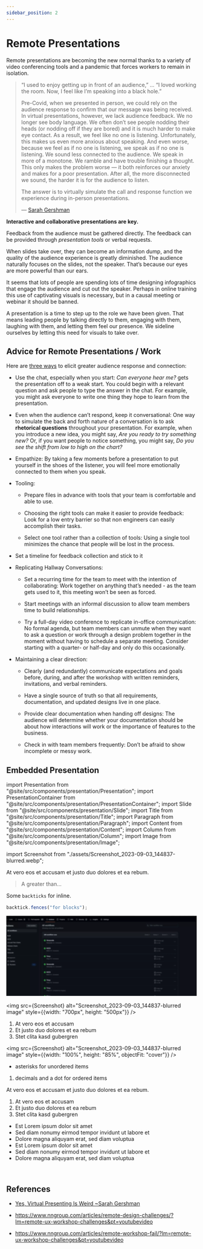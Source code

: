```yaml
---
sidebar_position: 2
---
```


# Remote Presentations

Remote presentations are becoming the new normal thanks to a variety of video conferencing tools and a pandemic that forces workers to remain in isolation.

> “I used to enjoy getting up in front of an audience,” ... “I loved working the room. Now, I feel like I’m speaking into a black hole.”
>
> Pre-Covid, when we presented in person, we could rely on the audience response to confirm that our message was being received. In virtual presentations, however, we lack audience feedback. We no longer see body language. We often don’t see people nodding their heads (or nodding off if they are bored) and it is much harder to make eye contact. As a result, we feel like no one is listening. Unfortunately, this makes us even more anxious about speaking. And even worse, because we feel as if no one is listening, we speak as if no one is listening. We sound less connected to the audience. We speak in more of a monotone. We ramble and have trouble finishing a thought. This only makes the problem worse — it both reinforces our anxiety and makes for a poor presentation. After all, the more disconnected we sound, the harder it is for the audience to listen.
>
> The answer is to virtually simulate the call and response function we experience during in-person presentations.
>
> — [Sarah Gershman](https://hbr.org/2020/11/yes-virtual-presenting-is-weird)

**Interactive and collaborative presentations are key.**

Feedback from the audience must be gathered directly. The feedback can be provided through _presentation tools_ or verbal requests.

When slides take over, they can become an information dump, and the quality of the audience experience is greatly diminished. The audience naturally focuses on the slides, not the speaker. That’s because our eyes are more powerful than our ears.

It seems that lots of people are spending lots of time designing infographics that engage the audience and cut out the speaker. Perhaps in online training this use of captivating visuals is necessary, but in a causal meeting or webinar it should be banned.

A presentation is a time to step up to the role we have been given. That means leading people by talking directly to them, engaging with them, laughing with them, and letting them feel our presence. We sideline ourselves by letting this need for visuals to take over.

## Advice for Remote Presentations / Work

Here are [three ways](https://hbr.org/2020/11/yes-virtual-presenting-is-weird) to elicit greater audience response and connection:

- Use the chat, especially when you start: _Can everyone hear me?_ gets the presentation off to a weak start. You could begin with a relevant question and ask people to type the answer in the chat. For example, you might ask everyone to write one thing they hope to learn from the presentation.

- Even when the audience can’t respond, keep it conversational: One way to simulate the back and forth nature of a conversation is to ask **rhetorical questions** throughout your presentation. For example, when you introduce a new idea, you might say, _Are you ready to try something new?_ Or, if you want people to notice something, you might say, _Do you see the shift from low to high on the chart?_

- Empathize: By taking a few moments before a presentation to put yourself in the shoes of the listener, you will feel more emotionally connected to them when you speak.

- Tooling:

  - Prepare files in advance with tools that your team is comfortable and able to use.

  - Choosing the right tools can make it easier to provide feedback: Look for a low entry barrier so that non engineers can easily accomplish their tasks.

  - Select one tool rather than a collection of tools: Using a single tool minimizes the chance that people will be lost in the process.

- Set a timeline for feedback collection and stick to it

- Replicating Hallway Conversations:

  - Set a recurring time for the team to meet with the intention of collaborating: Work together on anything that’s needed - as the team gets used to it, this meeting won’t be seen as forced.

  - Start meetings with an informal discussion to allow team members time to build relationships.

  - Try a full-day video conference to replicate in-office communication: No formal agenda, but team members can unmute when they want to ask a question or work through a design problem together in the moment without having to schedule a separate meeting. Consider starting with a quarter- or half-day and only do this occasionally.

- Maintaining a clear direction:

  - Clearly (and redundantly) communicate expectations and goals before, during, and after the workshop with written reminders, invitations, and verbal reminders.

  - Have a single source of truth so that all requirements, documentation, and updated designs live in one place.

  - Provide clear documentation when handing off designs: The audience will determine whether your documentation should be about how interactions will work or the importance of features to the business.

  - Check in with team members frequently: Don’t be afraid to show incomplete or messy work.

## Embedded Presentation

import Presentation from "@site/src/components/presentation/Presentation";
import PresentationContainer from "@site/src/components/presentation/PresentationContainer";
import Slide from "@site/src/components/presentation/Slide";
import Title from "@site/src/components/presentation/Title";
import Paragraph from "@site/src/components/presentation/Paragraph";
import Content from "@site/src/components/presentation/Content";
import Column from "@site/src/components/presentation/Column";
import Image from "@site/src/components/presentation/Image";

import Screenshot from "./assets/Screenshot_2023-09-03_144837-blurred.webp";

<Presentation>
<PresentationContainer>

<Slide>
<Column width="12">

<Title>Lorem ipsum dolor sit amet, consetetur</Title>

At vero eos et accusam et justo duo dolores et ea rebum.

> A greater than…

Some `backticks` for inline.

```js
backtick.fences("for blocks");
```

</Column>
</Slide>

<Slide>
<Column width="12">

<Title>Image without scale</Title>

![Docusaurus logo](assets/Screenshot_2023-09-03_144837-blurred.webp)

</Column>
</Slide>

<Slide>
<Column width="12">

<Title>Image with scale</Title>

<img src={Screenshot} alt="Screenshot_2023-09-03_144837-blurred image" style={{width: "700px", height: "500px"}} />

</Column>
</Slide>

<Slide>
<Column width="6">
<Title>Scale image to column</Title>

<Content>
<ol style={{ listStyleType: "decimal" }}>
  <li>At vero eos et accusam</li>
  <li>Et justo duo dolores et ea rebum</li>
  <li>Stet clita kasd gubergren</li>
</ol>
</Content>
</Column>

<Column width="6">

<img src={Screenshot} alt="Screenshot_2023-09-03_144837-blurred image" style={{width: "100%", height: "85%", objectFit: "cover"}} />

</Column>
</Slide>

<Slide>
<Column width="12">

<Title>Lists</Title>

- asterisks for unordered items

1. decimals and a dot for ordered items

</Column>
</Slide>

<Slide>
<Column width="12">
<Title>Lorem ipsum dolor sit amet, consetetur</Title>
<Paragraph>At vero eos et accusam et justo duo dolores et ea rebum. </Paragraph>
</Column>
</Slide>

<Slide>
<Column width="6">
<Title>Stet clita kasd gubergren</Title>

<Content>
<ol style={{ listStyleType: "decimal" }}>
  <li>At vero eos et accusam</li>
  <li>Et justo duo dolores et ea rebum</li>
  <li>Stet clita kasd gubergren</li>
</ol>
</Content>
</Column>

<Column width="6">
<Title>No sea takimata sanctus</Title>

<Content>
<ul style={{ listStyleType: "disc" }}>
  <li>Est Lorem ipsum dolor sit amet</li>
  <li>Sed diam nonumy eirmod tempor invidunt ut labore et</li>
  <li>Dolore magna aliquyam erat, sed diam voluptua</li>
  <li>Est Lorem ipsum dolor sit amet</li>
  <li>Sed diam nonumy eirmod tempor invidunt ut labore et</li>
  <li>Dolore magna aliquyam erat, sed diam voluptua</li>
</ul>
</Content>
</Column>
</Slide>

<Slide>
<Column width="6">
<Title>Sed diam nonumy eirmod</Title>
</Column>

<Image width="6" path={Screenshot}/>
</Slide>

</PresentationContainer>
</Presentation>

## References

- [Yes, Virtual Presenting Is Weird ~Sarah Gershman](https://hbr.org/2020/11/yes-virtual-presenting-is-weird)

- https://www.nngroup.com/articles/remote-design-challenges/?lm=remote-ux-workshop-challenges&pt=youtubevideo

- https://www.nngroup.com/articles/remote-workshop-fail/?lm=remote-ux-workshop-challenges&pt=youtubevideo

